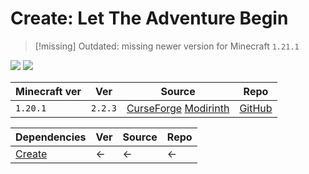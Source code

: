 # Create: Let The Adventure Begin

> [!missing] Outdated: missing newer version for Minecraft `1.21.1`

![](https://cdn.modrinth.com/data/cached_images/cbd5691543d0c5e54ee8c5a61de63c6ed36442d9.png)
![](https://youtu.be/7DPhYA4PdCM)

| Minecraft ver | Ver     | Source                                                                                                                                                         | Repo                                                                 |
| ------------- | ------- | -------------------------------------------------------------------------------------------------------------------------------------------------------------- | -------------------------------------------------------------------- |
| `1.20.1`      | `2.2.3` | [CurseForge](https://www.curseforge.com/minecraft/mc-mods/create-let-the-adventure-begin) [Modirinth](https://modrinth.com/mod/create-let-the-adventure-begin) | [GitHub](https://github.com/not-jun0/Create-Let-The-Adventure-Begin) |

| Dependencies        | Ver | Source | Repo |
| ------------------- | --- | ------ | ---- |
| [Create](Create.md) | <-  | <-     | <-   |
